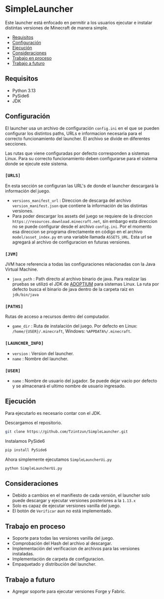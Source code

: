 # SimpleLauncher

Este launcher está enfocado en permitir a los usuarios ejecutar e instalar distintas versiones de Minecraft de manera simple.

- [Requisitos](#requisitos)
- [Configuración](#configuración)
- [Ejecución](#ejecución)
- [Consideraciones](#consideraciones)
- [Trabajo en proceso](#trabajo-en-proceso)
- [Trabajo a futuro](#trabajo-a-futuro)
## Requisitos
- Python 3.13
- PySide6
- JDK

## Configuración

El launcher usa un archivo de configuración `config.ini` en el que se pueden configurar los distintos paths, URLs e informacion necesaria para el correcto funcionamiento del launcher. El archivo se divide en diferentes secciones.

Las rutas que viene configuradas por defecto corresponden a sistemas Linux. Para su correcto funcionamiento deben configurarse para el sistema donde se ejecute este sistema. 

### `[URLS]`

En esta sección se configuran las URL's de donde el launcher descargará la información del juego. 

- `versions_manifest_url` : Direccion de descarga del archivo `version_manifest.json` que contiene la información de las distintas versiones.
- Para poder descargar los assets del juego se requiere de la direccion `https://resources.download.minecraft.net`, sin embargo esta direccion no se puede configurar desde el archivo `config.ini`. Por el momento esa direccion se programa directamente en código en el archivo `model/asset_index.py` en una variable llamada `ASSETS_URL`. Esta url se agregará al archivo de configuracion en futuras versiones. 

### `[JVM]`
JVM hace referencia a todas las configuraciones relacionadas con la Java Virtual Machine. 

- `java_path` : Path directo al archivo binario de java. Para realizar las pruebas se utilizó el JDK de [ADOPTIUM](https://adoptium.net/es/) para sistemas Linux. La ruta por defecto busca el binario de java dentro de la carpeta raiz en `jdk/bin/java`

### `[PATHS]`
Rutas de acceso a recursos dentro del computador.

- `game_dir` : Ruta de instalación del juego. Por defecto en Linux: `/home/{USER}/.minecraft`, Windows: `%APPDATA%/.minecraft`.

### `[LAUNCHER_INFO]`

- `version` : Version del launcher.
- `name` : Nombre del launcher.

### `[USER]`

- `name` : Nombre de usuario del jugador. Se puede dejar vacío por defecto y se almacenará el ultimo nombre de usuario ingresado. 

## Ejecución
Para ejecutarlo es necesario contar con el JDK. 

Descargamos el repositorio.

```bash
git clone https://github.com/Tzintzun/SimpleLauncher.git
```

Instalamos PySide6
```bash
pip install PySide6
```

Ahora simplemente ejecutamos `SimpleLauncherUi.py`
```bash
python SimpleLauncherUi.py
```

## Consideraciones
- Debido a cambios en el manifiesto de cada versión, el launcher solo puede descargar y ejecutar versiones posteriores a la `1.13.x`
- Solo es capaz de ejecutar versiones vanilla del juego. 
- El botón de `Verificar` aun no está implementado.

## Trabajo en proceso
- Soporte para todas las versiones vanilla del juego.
- Comprobación del Hash del archivo al descargar.
- Implementación del verificacion de archivos para las versiones instaladas.
- Implementación de carpeta de configuracion.
- Empaquetado y distribución del launcher.

## Trabajo a futuro
- Agregar soporte para ejecutar versiones Forge y Fabric.
